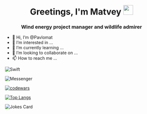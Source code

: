 <h1 align="center">Greetings, I'm Matvey 
<img src="https://github.com/blackcater/blackcater/raw/main/images/Hi.gif" height="32"/></h1>
<h3 align="center">Wind energy project manager and wildlife admirer</h3>

- 👋 Hi, I’m @Pavlomat
- 👀 I’m interested in ...
- 🌱 I’m currently learning ...
- 💞️ I’m looking to collaborate on ...
- 📫 How to reach me ...

![Swift](https://img.shields.io/badge/swift-F54A2A?style=for-the-badge&logo=swift&logoColor=white)

![Messenger](https://img.shields.io/badge/Messenger-00B2FF?style=for-the-badge&logo=messenger&logoColor=white)

[![codewars](https://www.codewars.com/users/Pipison/badges/micro)](https://www.codewars.com/users/username) 

[![Top Langs](https://github-readme-stats.vercel.app/api/top-langs/?username=pavlomat&layout=compact)](https://github.com/pavlomat/github-readme-stats)


<img src="https://readme-jokes.vercel.app/api" alt="Jokes Card" />

<!---
Pavlomat/Pavlomat is a ✨ special ✨ repository because its `README.md` (this file) appears on your GitHub profile.
You can click the Preview link to take a look at your changes.
--->
